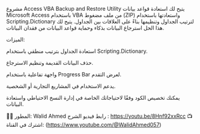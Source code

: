 مشروع Access VBA Backup and Restore Utility يتيح لك استعادة قواعد بيانات Microsoft Access باستخدام VBA من ملف مضغوط (ZIP) واستعادتها باستخدام Scripting.Dictionary لترتيب الجداول وتنظيمها بناءً على العلاقات بين الجداول. يتيح لك هذا الحل استرجاع البيانات بذكاء وحماية قواعد البيانات من فقدان البيانات.

الميزات:

استعادة الجداول بترتيب منطقي باستخدام Scripting.Dictionary.

حذف البيانات القديمة وتنظيم الاسترجاع.

واجهة تفاعلية باستخدام Progress Bar لعرض التقدم.

يدعم الاستخدام في المشاريع التجارية أو الشخصية.

يمكنك تخصيص الكود وفقًا لاحتياجاتك الخاصة في إدارة النسخ الاحتياطي واستعادة البيانات.

👨‍💻 المطور: Walid Ahmed
رابط فيديو الشرح : https://youtu.be/8Hnf92xxRcc
📺 اشترك في القناة: (https://www.youtube.com/@WalidAhmed057)

